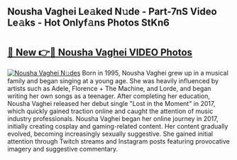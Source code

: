 ## Nousha Vaghei Le𝚊ked N𝚞de - Part-7nS Video Le𝚊ks - Hot Onlyf𝚊ns Photos StKn6

# <h2><a href="http://ac29655.deff.icu/?id=Nousha+Vaghei">🔗 New 👉🔴 Nousha Vaghei VIDEO Photos</a></h2>

[![Nousha Vaghei N𝚞des](https://i.imgur.com/rIISA9y.gif)](http://ac29655.deff.icu/?id=Nousha+Vaghei)
Born in 1995, Nousha Vaghei grew up in a musical family and began singing at a young age. She was heavily influenced by artists such as Adele, Florence + The Machine, and Lorde, and began writing her own songs as a teenager. After completing her education, Nousha Vaghei released her debut single "Lost in the Moment" in 2017, which quickly gained traction online and caught the attention of music industry professionals. Nousha Vaghei began her online journey in 2017, initially creating cosplay and gaming-related content. Her content gradually evolved, becoming increasingly sexually suggestive. She gained initial attention through Twitch streams and Instagram posts featuring provocative imagery and suggestive commentary.
